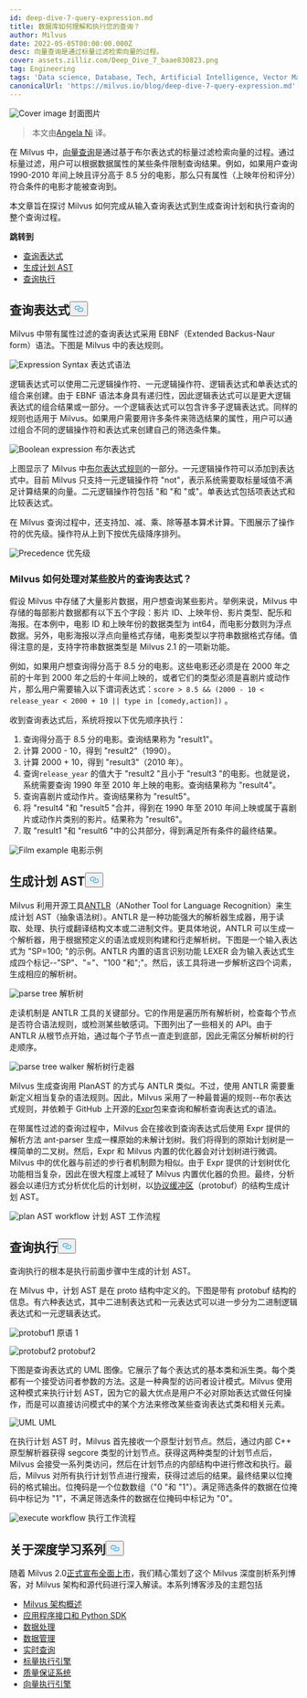 ```yaml
---
id: deep-dive-7-query-expression.md
title: 数据库如何理解和执行您的查询？
author: Milvus
date: 2022-05-05T00:00:00.000Z
desc: 向量查询是通过标量过滤检索向量的过程。
cover: assets.zilliz.com/Deep_Dive_7_baae830823.png
tag: Engineering
tags: 'Data science, Database, Tech, Artificial Intelligence, Vector Management'
canonicalUrl: 'https://milvus.io/blog/deep-dive-7-query-expression.md'
---
```

<p>
  
   <span class="img-wrapper"> <img translate="no" src="https://assets.zilliz.com/Deep_Dive_7_baae830823.png" alt="Cover image" class="doc-image" id="cover-image" />
   </span> <span class="img-wrapper"> <span>封面图片</span> </span></p>
<blockquote>
<p>本文由<a href="https://www.linkedin.com/in/yiyun-n-2aa713163/">Angela Ni</a> 译。</p>
</blockquote>
<p>在 Milvus 中，<a href="https://milvus.io/docs/v2.0.x/query.md">向量查询</a>是通过基于布尔表达式的标量过滤检索向量的过程。通过标量过滤，用户可以根据数据属性的某些条件限制查询结果。例如，如果用户查询 1990-2010 年间上映且评分高于 8.5 分的电影，那么只有属性（上映年份和评分）符合条件的电影才能被查询到。</p>
<p>本文章旨在探讨 Milvus 如何完成从输入查询表达式到生成查询计划和执行查询的整个查询过程。</p>
<p><strong>跳转到</strong></p>
<ul>
<li><a href="#Query-expression">查询表达式</a></li>
<li><a href="#Plan-AST-generation">生成计划 AST</a></li>
<li><a href="#Query-execution">查询执行</a></li>
</ul>
<h2 id="Query-expression" class="common-anchor-header">查询表达式<button data-href="#Query-expression" class="anchor-icon" translate="no">
      <svg translate="no"
        aria-hidden="true"
        focusable="false"
        height="20"
        version="1.1"
        viewBox="0 0 16 16"
        width="16"
      >
        <path
          fill="#0092E4"
          fill-rule="evenodd"
          d="M4 9h1v1H4c-1.5 0-3-1.69-3-3.5S2.55 3 4 3h4c1.45 0 3 1.69 3 3.5 0 1.41-.91 2.72-2 3.25V8.59c.58-.45 1-1.27 1-2.09C10 5.22 8.98 4 8 4H4c-.98 0-2 1.22-2 2.5S3 9 4 9zm9-3h-1v1h1c1 0 2 1.22 2 2.5S13.98 12 13 12H9c-.98 0-2-1.22-2-2.5 0-.83.42-1.64 1-2.09V6.25c-1.09.53-2 1.84-2 3.25C6 11.31 7.55 13 9 13h4c1.45 0 3-1.69 3-3.5S14.5 6 13 6z"
        ></path>
      </svg>
    </button></h2><p>Milvus 中带有属性过滤的查询表达式采用 EBNF（Extended Backus-Naur form）语法。下图是 Milvus 中的表达规则。</p>
<p>
  
   <span class="img-wrapper"> <img translate="no" src="https://assets.zilliz.com/Expression_Syntax_966493a5be.png" alt="Expression Syntax" class="doc-image" id="expression-syntax" />
   </span> <span class="img-wrapper"> <span>表达式语法</span> </span></p>
<p>逻辑表达式可以使用二元逻辑操作符、一元逻辑操作符、逻辑表达式和单表达式的组合来创建。由于 EBNF 语法本身具有递归性，因此逻辑表达式可以是更大逻辑表达式的组合结果或一部分。一个逻辑表达式可以包含许多子逻辑表达式。同样的规则也适用于 Milvus。如果用户需要用许多条件来筛选结果的属性，用户可以通过组合不同的逻辑操作符和表达式来创建自己的筛选条件集。</p>
<p>
  
   <span class="img-wrapper"> <img translate="no" src="https://assets.zilliz.com/Boolean_expression_1_dce12f8483.png" alt="Boolean expression" class="doc-image" id="boolean-expression" />
   </span> <span class="img-wrapper"> <span>布尔表达式</span> </span></p>
<p>上图显示了 Milvus 中<a href="https://milvus.io/docs/v2.0.x/boolean.md">布尔表达式规则</a>的一部分。一元逻辑操作符可以添加到表达式中。目前 Milvus 只支持一元逻辑操作符 &quot;not&quot;，表示系统需要取标量域值不满足计算结果的向量。二元逻辑操作符包括 &quot;和 &quot;和 &quot;或&quot;。单表达式包括项表达式和比较表达式。</p>
<p>在 Milvus 查询过程中，还支持加、减、乘、除等基本算术计算。下图展示了操作符的优先级。操作符从上到下按优先级降序排列。</p>
<p>
  
   <span class="img-wrapper"> <img translate="no" src="https://assets.zilliz.com/Precedence_b8cfbdf17b.png" alt="Precedence" class="doc-image" id="precedence" />
   </span> <span class="img-wrapper"> <span>优先级</span> </span></p>
<h3 id="How-a-query-expression-on-certain-films-is-processed-in-Milvus" class="common-anchor-header">Milvus 如何处理对某些胶片的查询表达式？</h3><p>假设 Milvus 中存储了大量影片数据，用户想查询某些影片。举例来说，Milvus 中存储的每部影片数据都有以下五个字段：影片 ID、上映年份、影片类型、配乐和海报。在本例中，电影 ID 和上映年份的数据类型为 int64，而电影分数则为浮点数据。另外，电影海报以浮点向量格式存储，电影类型以字符串数据格式存储。值得注意的是，支持字符串数据类型是 Milvus 2.1 的一项新功能。</p>
<p>例如，如果用户想查询得分高于 8.5 分的电影。这些电影还必须是在 2000 年之前的十年到 2000 年之后的十年间上映的，或者它们的类型必须是喜剧片或动作片，那么用户需要输入以下谓词表达式：<code translate="no">score &gt; 8.5 &amp;&amp; (2000 - 10 &lt; release_year &lt; 2000 + 10 || type in [comedy,action])</code> 。</p>
<p>收到查询表达式后，系统将按以下优先顺序执行：</p>
<ol>
<li>查询得分高于 8.5 分的电影。查询结果称为 &quot;result1&quot;。</li>
<li>计算 2000 - 10，得到 "result2"（1990）。</li>
<li>计算 2000 + 10，得到 "result3"（2010 年）。</li>
<li>查询<code translate="no">release_year</code> 的值大于 &quot;result2 &quot;且小于 &quot;result3 &quot;的电影。也就是说，系统需要查询 1990 年至 2010 年上映的电影。查询结果称为 &quot;result4&quot;。</li>
<li>查询喜剧片或动作片。查询结果称为 &quot;result5&quot;。</li>
<li>将 "result4 "和 "result5 "合并，得到在 1990 年至 2010 年间上映或属于喜剧片或动作片类别的影片。结果称为 &quot;result6&quot;。</li>
<li>取 "result1 "和 "result6 "中的公共部分，得到满足所有条件的最终结果。</li>
</ol>
<p>
  
   <span class="img-wrapper"> <img translate="no" src="https://assets.zilliz.com/Frame_1_16_00972a6e5d.png" alt="Film example" class="doc-image" id="film-example" />
   </span> <span class="img-wrapper"> <span>电影示例</span> </span></p>
<h2 id="Plan-AST-generation" class="common-anchor-header">生成计划 AST<button data-href="#Plan-AST-generation" class="anchor-icon" translate="no">
      <svg translate="no"
        aria-hidden="true"
        focusable="false"
        height="20"
        version="1.1"
        viewBox="0 0 16 16"
        width="16"
      >
        <path
          fill="#0092E4"
          fill-rule="evenodd"
          d="M4 9h1v1H4c-1.5 0-3-1.69-3-3.5S2.55 3 4 3h4c1.45 0 3 1.69 3 3.5 0 1.41-.91 2.72-2 3.25V8.59c.58-.45 1-1.27 1-2.09C10 5.22 8.98 4 8 4H4c-.98 0-2 1.22-2 2.5S3 9 4 9zm9-3h-1v1h1c1 0 2 1.22 2 2.5S13.98 12 13 12H9c-.98 0-2-1.22-2-2.5 0-.83.42-1.64 1-2.09V6.25c-1.09.53-2 1.84-2 3.25C6 11.31 7.55 13 9 13h4c1.45 0 3-1.69 3-3.5S14.5 6 13 6z"
        ></path>
      </svg>
    </button></h2><p>Milvus 利用开源工具<a href="https://www.antlr.org/">ANTLR</a>（ANother Tool for Language Recognition）来生成计划 AST（抽象语法树）。ANTLR 是一种功能强大的解析器生成器，用于读取、处理、执行或翻译结构文本或二进制文件。更具体地说，ANTLR 可以生成一个解析器，用于根据预定义的语法或规则构建和行走解析树。下图是一个输入表达式为 &quot;SP=100; &quot;的示例。ANTLR 内置的语言识别功能 LEXER 会为输入表达式生成四个标记--&quot;SP&quot;、&quot;=&quot;、&quot;100 &quot;和&quot;;&quot;。然后，该工具将进一步解析这四个词素，生成相应的解析树。</p>
<p>
  
   <span class="img-wrapper"> <img translate="no" src="https://assets.zilliz.com/parse_tree_b2c3fb0b36.png" alt="parse tree" class="doc-image" id="parse-tree" />
   </span> <span class="img-wrapper"> <span>解析树</span> </span></p>
<p>走读机制是 ANTLR 工具的关键部分。它的作用是遍历所有解析树，检查每个节点是否符合语法规则，或检测某些敏感词。下图列出了一些相关的 API。由于 ANTLR 从根节点开始，通过每个子节点一直走到底部，因此无需区分解析树的行走顺序。</p>
<p>
  
   <span class="img-wrapper"> <img translate="no" src="https://assets.zilliz.com/parse_tree_walker_9a27942502.png" alt="parse tree walker" class="doc-image" id="parse-tree-walker" />
   </span> <span class="img-wrapper"> <span>解析树行走器</span> </span></p>
<p>Milvus 生成查询用 PlanAST 的方式与 ANTLR 类似。不过，使用 ANTLR 需要重新定义相当复杂的语法规则。因此，Milvus 采用了一种最普遍的规则--布尔表达式规则，并依赖于 GitHub 上开源的<a href="https://github.com/antonmedv/expr">Expr</a>包来查询和解析查询表达式的语法。</p>
<p>在带属性过滤的查询过程中，Milvus 会在接收到查询表达式后使用 Expr 提供的解析方法 ant-parser 生成一棵原始的未解计划树。我们将得到的原始计划树是一棵简单的二叉树。然后，Expr 和 Milvus 内置的优化器会对计划树进行微调。Milvus 中的优化器与前述的步行者机制颇为相似。由于 Expr 提供的计划树优化功能相当复杂，因此在很大程度上减轻了 Milvus 内置优化器的负担。最终，分析器会以递归方式分析优化后的计划树，以<a href="https://developers.google.com/protocol-buffers">协议缓冲区</a>（protobuf）的结构生成计划 AST。</p>
<p>
  
   <span class="img-wrapper"> <img translate="no" src="https://assets.zilliz.com/plan_AST_workflow_3e50b7a0d4.png" alt="plan AST workflow" class="doc-image" id="plan-ast-workflow" />
   </span> <span class="img-wrapper"> <span>计划 AST 工作流程</span> </span></p>
<h2 id="Query-execution" class="common-anchor-header">查询执行<button data-href="#Query-execution" class="anchor-icon" translate="no">
      <svg translate="no"
        aria-hidden="true"
        focusable="false"
        height="20"
        version="1.1"
        viewBox="0 0 16 16"
        width="16"
      >
        <path
          fill="#0092E4"
          fill-rule="evenodd"
          d="M4 9h1v1H4c-1.5 0-3-1.69-3-3.5S2.55 3 4 3h4c1.45 0 3 1.69 3 3.5 0 1.41-.91 2.72-2 3.25V8.59c.58-.45 1-1.27 1-2.09C10 5.22 8.98 4 8 4H4c-.98 0-2 1.22-2 2.5S3 9 4 9zm9-3h-1v1h1c1 0 2 1.22 2 2.5S13.98 12 13 12H9c-.98 0-2-1.22-2-2.5 0-.83.42-1.64 1-2.09V6.25c-1.09.53-2 1.84-2 3.25C6 11.31 7.55 13 9 13h4c1.45 0 3-1.69 3-3.5S14.5 6 13 6z"
        ></path>
      </svg>
    </button></h2><p>查询执行的根本是执行前面步骤中生成的计划 AST。</p>
<p>在 Milvus 中，计划 AST 是在 proto 结构中定义的。下图是带有 protobuf 结构的信息。有六种表达式，其中二进制表达式和一元表达式可以进一步分为二进制逻辑表达式和一元逻辑表达式。</p>
<p>
  
   <span class="img-wrapper"> <img translate="no" src="https://assets.zilliz.com/Protobuf1_232132dcf2.png" alt="protobuf1" class="doc-image" id="protobuf1" />
   </span> <span class="img-wrapper"> <span>原语 1</span> </span></p>
<p>
  
   <span class="img-wrapper"> <img translate="no" src="https://assets.zilliz.com/protobuf2_193f92f033.png" alt="protobuf2" class="doc-image" id="protobuf2" />
   </span> <span class="img-wrapper"> <span>protobuf2</span> </span></p>
<p>下图是查询表达式的 UML 图像。它展示了每个表达式的基本类和派生类。每个类都有一个接受访问者参数的方法。这是一种典型的访问者设计模式。Milvus 使用这种模式来执行计划 AST，因为它的最大优点是用户不必对原始表达式做任何操作，而是可以直接访问模式中的某个方法来修改某些查询表达式类和相关元素。</p>
<p>
  
   <span class="img-wrapper"> <img translate="no" src="https://assets.zilliz.com/UML_1238bc30e1.png" alt="UML" class="doc-image" id="uml" />
   </span> <span class="img-wrapper"> <span>UML</span> </span></p>
<p>在执行计划 AST 时，Milvus 首先接收一个原型计划节点。然后，通过内部 C++ 原型解析器获得 segcore 类型的计划节点。获得这两种类型的计划节点后，Milvus 会接受一系列类访问，然后在计划节点的内部结构中进行修改和执行。最后，Milvus 对所有执行计划节点进行搜索，获得过滤后的结果。最终结果以位掩码的格式输出。位掩码是一个位数数组（"0 "和 "1"）。满足筛选条件的数据在位掩码中标记为 "1"，不满足筛选条件的数据在位掩码中标记为 "0"。</p>
<p>
  
   <span class="img-wrapper"> <img translate="no" src="https://assets.zilliz.com/execute_workflow_d89f1ee925.png" alt="execute workflow" class="doc-image" id="execute-workflow" />
   </span> <span class="img-wrapper"> <span>执行工作流程</span> </span></p>
<h2 id="About-the-Deep-Dive-Series" class="common-anchor-header">关于深度学习系列<button data-href="#About-the-Deep-Dive-Series" class="anchor-icon" translate="no">
      <svg translate="no"
        aria-hidden="true"
        focusable="false"
        height="20"
        version="1.1"
        viewBox="0 0 16 16"
        width="16"
      >
        <path
          fill="#0092E4"
          fill-rule="evenodd"
          d="M4 9h1v1H4c-1.5 0-3-1.69-3-3.5S2.55 3 4 3h4c1.45 0 3 1.69 3 3.5 0 1.41-.91 2.72-2 3.25V8.59c.58-.45 1-1.27 1-2.09C10 5.22 8.98 4 8 4H4c-.98 0-2 1.22-2 2.5S3 9 4 9zm9-3h-1v1h1c1 0 2 1.22 2 2.5S13.98 12 13 12H9c-.98 0-2-1.22-2-2.5 0-.83.42-1.64 1-2.09V6.25c-1.09.53-2 1.84-2 3.25C6 11.31 7.55 13 9 13h4c1.45 0 3-1.69 3-3.5S14.5 6 13 6z"
        ></path>
      </svg>
    </button></h2><p>随着 Milvus 2.0<a href="https://milvus.io/blog/2022-1-25-annoucing-general-availability-of-milvus-2-0.md">正式宣布全面上市</a>，我们精心策划了这个 Milvus 深度剖析系列博客，对 Milvus 架构和源代码进行深入解读。本系列博客涉及的主题包括</p>
<ul>
<li><a href="https://milvus.io/blog/deep-dive-1-milvus-architecture-overview.md">Milvus 架构概述</a></li>
<li><a href="https://milvus.io/blog/deep-dive-2-milvus-sdk-and-api.md">应用程序接口和 Python SDK</a></li>
<li><a href="https://milvus.io/blog/deep-dive-3-data-processing.md">数据处理</a></li>
<li><a href="https://milvus.io/blog/deep-dive-4-data-insertion-and-data-persistence.md">数据管理</a></li>
<li><a href="https://milvus.io/blog/deep-dive-5-real-time-query.md">实时查询</a></li>
<li><a href="https://milvus.io/blog/deep-dive-7-query-expression.md">标量执行引擎</a></li>
<li><a href="https://milvus.io/blog/deep-dive-6-oss-qa.md">质量保证系统</a></li>
<li><a href="https://milvus.io/blog/deep-dive-8-knowhere.md">向量执行引擎</a></li>
</ul>

